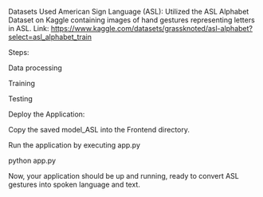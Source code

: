Datasets Used
American Sign Language (ASL): Utilized the ASL Alphabet Dataset on Kaggle containing images of hand gestures representing letters in ASL.
Link:  https://www.kaggle.com/datasets/grassknoted/asl-alphabet?select=asl_alphabet_train

Steps:

Data processing

Training

Testing

Deploy the Application:

Copy the saved model_ASL into the Frontend directory.

Run the application by executing app.py

python app.py

Now, your application should be up and running, ready to convert ASL gestures into spoken language and text.
